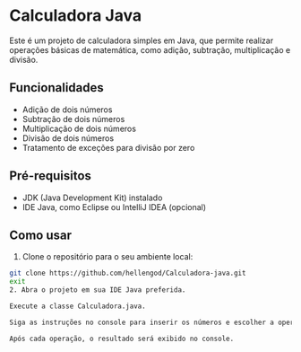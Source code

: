 # Calculadora Java

Este é um projeto de calculadora simples em Java, que permite realizar operações básicas de matemática, como adição, subtração, multiplicação e divisão.

## Funcionalidades

- Adição de dois números
- Subtração de dois números
- Multiplicação de dois números
- Divisão de dois números
- Tratamento de exceções para divisão por zero

## Pré-requisitos

- JDK (Java Development Kit) instalado
- IDE Java, como Eclipse ou IntelliJ IDEA (opcional)

## Como usar

1. Clone o repositório para o seu ambiente local:

```bash
git clone https://github.com/hellengod/Calculadora-java.git
exit
2. Abra o projeto em sua IDE Java preferida.

Execute a classe Calculadora.java.

Siga as instruções no console para inserir os números e escolher a operação desejada.

Após cada operação, o resultado será exibido no console.
